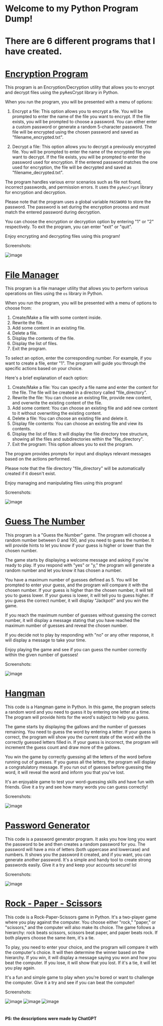 # Welcome to my Python Program Dump!
# There are 6 different programs that I have created.


# [Encryption Program](https://github.com/TheDarkKnight69/python-practice/blob/f17ff986f55150eaa2059882194a951273213521/programs/encryption.py)
    
This program is an Encryption/Decryption utility that allows you to encrypt and decrypt files using the pyAesCrypt library in Python.

When you run the program, you will be presented with a menu of options:

1) Encrypt a file: This option allows you to encrypt a file. You will be prompted to enter the name of the file you want to encrypt. If the file exists, you will be prompted to choose a password. You can either enter a custom password or generate a random 5-character password. The file will be encrypted using the chosen password and saved as "filename_encrypted.txt".

2) Decrypt a file: This option allows you to decrypt a previously encrypted file. You will be prompted to enter the name of the encrypted file you want to decrypt. If the file exists, you will be prompted to enter the password used for encryption. If the entered password matches the one used for encryption, the file will be decrypted and saved as "filename_decrypted.txt".

The program handles various error scenarios such as file not found, incorrect passwords, and permission errors. It uses the `pyAesCrypt` library for encryption and decryption.

Please note that the program uses a global variable `PASSWORD` to store the password. The password is set during the encryption process and must match the entered password during decryption.

You can choose the encryption or decryption option by entering "1" or "2" respectively. To exit the program, you can enter "exit" or "quit".

Enjoy encrypting and decrypting files using this program!
  
  Screenshots:
  
  
   ![image](https://github.com/TheDarkKnight69/python-practice/assets/91176991/8cd273e8-1cd3-4f1c-958c-982f9e99fcc8)



# [File Manager](https://github.com/TheDarkKnight69/python-practice/blob/f17ff986f55150eaa2059882194a951273213521/programs/file_manager.py)
  This program is a file manager utility that allows you to perform various operations on files using the `os` library in Python.

When you run the program, you will be presented with a menu of options to choose from:

1) Create/Make a file with some content inside.
2) Rewrite the file.
3) Add some content in an existing file.
4) Delete a file.
5) Display the contents of the file.
6) Display the list of files.
7) Exit the program.

To select an option, enter the corresponding number. For example, if you want to create a file, enter "1". The program will guide you through the specific actions based on your choice.

Here's a brief explanation of each option:
1) Create/Make a file: You can specify a file name and enter the content for the file. The file will be created in a directory called "file_directory".
2) Rewrite the file: You can choose an existing file, provide new content, and overwrite the existing content of the file.
3) Add some content: You can choose an existing file and add new content to it without overwriting the existing content.
4) Delete a file: You can choose an existing file and delete it.
5) Display file contents: You can choose an existing file and view its contents.
6) Display the list of files: It will display the file directory tree structure, showing all the files and subdirectories within the "file_directory".
7) Exit the program: This option allows you to exit the program.

The program provides prompts for input and displays relevant messages based on the actions performed.

Please note that the file directory "file_directory" will be automatically created if it doesn't exist.

Enjoy managing and manipulating files using this program!
 
 Screenshots:
  
  
   ![image](https://github.com/TheDarkKnight69/python-practice/assets/91176991/9c744693-00ea-4b54-9865-0a45fcac68f0)
   
  
# [Guess The Number](https://github.com/TheDarkKnight69/python-practice/blob/f17ff986f55150eaa2059882194a951273213521/programs/file_manager.py)
This program is a "Guess the Number" game. The program will choose a random number between 0 and 100, and you need to guess the number. 
It will provide hints to let you know if your guess is higher or lower than the chosen number.

The game starts by displaying a welcome message and asking if you're ready to play. If you respond with "yes" or "y," the program will generate a random number and let you know it has chosen a number.

You have a maximum number of guesses defined as 5. You will be prompted to enter your guess, and the program will compare it with the chosen number. If your guess is higher than the chosen number, it will tell you to guess lower. If your guess is lower, it will tell you to guess higher. If you guess the correct number, it will display "Jackpot!" and you win the game.

If you reach the maximum number of guesses without guessing the correct number, it will display a message stating that you have reached the maximum number of guesses and reveal the chosen number.

If you decide not to play by responding with "no" or any other response, it will display a message to take your time.

Enjoy playing the game and see if you can guess the number correctly within the given number of guesses!



Screenshots:


   ![image](https://github.com/TheDarkKnight69/python-practice/assets/91176991/4c2fc7c7-e608-41e7-a687-696d833f4938)



# [Hangman](https://github.com/TheDarkKnight69/python-practice/blob/f17ff986f55150eaa2059882194a951273213521/programs/hangman.py)
This code is a Hangman game in Python. 
In this game, the program selects a random word and you need to guess it by entering one letter at a time. 
The program will provide hints for the word's subject to help you guess.

The game starts by displaying the gallows and the number of guesses remaining. 
You need to guess the word by entering a letter. 
If your guess is correct, the program will show you the current state of the word with the correctly guessed letters filled in. 
If your guess is incorrect, the program will increment the guess count and draw more of the gallows. 

You win the game by correctly guessing all the letters of the word before running out of guesses. 
If you guess all the letters, the program will display a congratulatory message. 
If you run out of guesses before guessing the word, it will reveal the word and inform you that you've lost.

It's an enjoyable game to test your word-guessing skills and have fun with friends. Give it a try and see how many words you can guess correctly!




Screenshots:

   ![image](https://github.com/TheDarkKnight69/python-practice/assets/91176991/51646431-624f-419e-ab1e-89bf8d2912da)




# [Password Generator](https://github.com/TheDarkKnight69/python-practice/blob/f17ff986f55150eaa2059882194a951273213521/programs/password_generator.py)

This code is a password generator program. 
It asks you how long you want the password to be and then creates a random password for you. 
The password will have a mix of letters (both uppercase and lowercase) and numbers. 
It shows you the password it created, and if you want, you can generate another password. 
It's a simple and handy tool to create strong passwords easily. Give it a try and keep your accounts secure! lol




Screenshots:


    
   ![image](https://github.com/TheDarkKnight69/python-practice/assets/91176991/d3cbbdba-6e38-481d-8376-5c44278abd76)
   
   
   
   
# [Rock - Paper - Scissors](https://github.com/TheDarkKnight69/python-practice/blob/f17ff986f55150eaa2059882194a951273213521/programs/RPS.py)

This code is a Rock-Paper-Scissors game in Python. 
It's a two-player game where you play against the computer. 
You choose either "rock," "paper," or "scissors," and the computer will also make its choice. 
The game follows a hierarchy: rock beats scissors, scissors beat paper, and paper beats rock. If both players choose the same item, it's a tie.

To play, you need to enter your choice, and the program will compare it with the computer's choice. 
It will then determine the winner based on the hierarchy. 
If you win, it will display a message saying you won and how you beat the computer. If you lose, it will show that you lost. 
If it's a tie, it will let you play again.

It's a fun and simple game to play when you're bored or want to challenge the computer. Give it a try and see if you can beat the computer!




Screenshots:


  
  
  ![image](https://github.com/TheDarkKnight69/python-practice/assets/91176991/0d54aa3d-4716-4379-9841-ef69a5474596)
  ![image](https://github.com/TheDarkKnight69/python-practice/assets/91176991/aa1be970-a920-4cfa-ba77-c66931185c29)
  ![image](https://github.com/TheDarkKnight69/python-practice/assets/91176991/e89c40b2-49a6-428e-a21e-0b9349d1ad48)

























#
#### PS: the descriptions were made by ChatGPT

